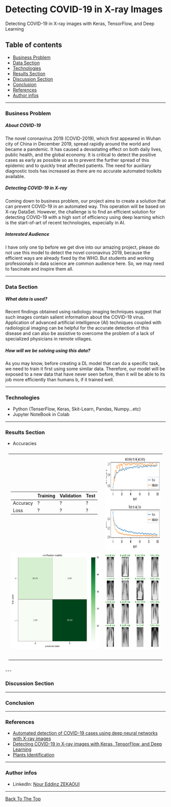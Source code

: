 # Detecting COVID-19 in X-ray Images
Detecting COVID-19 in X-ray images with Keras, TensorFlow, and Deep Learning
## Table of contents
- [Business Problem](#business-problem)
- [Data Section](#data-section)
- [Technologies](#technologies)
- [Results Section](#results-section)
- [Discussion Section](#discussion-section)
- [Conclusion](#conclusion)
- [References](#References)
- [Author infos](#author-infos)

---
### Business Problem
##### About COVID-19
The novel coronavirus 2019 (COVID-2019), which first appeared in Wuhan city of China in December 2019, spread rapidly around the world and became a pandemic. It has caused a devastating effect on both daily lives, public health, and the global economy. It is critical to detect the positive cases as early as possible so as to prevent the further spread of this epidemic and to quickly treat affected patients. The need for auxiliary diagnostic tools has increased as there are no accurate automated toolkits available.

##### Detecting COVID-19 in X-ray
Coming down to business problem, our project aims to create a solution that can prevent COVID-19 in an automated way. This operation will be based on X-ray DataSet. However, the challenge is to find an efficient solution for detecting COVID-19 with a high sort of efficiency using deep learning which is the start-of-art of recent technologies, especially in AI.
##### Interested Audience
I have only one tip before we get dive into our amazing project, please do not use this model to detect the novel coronavirus 2019, because the efficient ways are already fixed by the WHO. But students and working professionals in data science are common audience here. So, we may need to fascinate and inspire them all.

---
### Data Section
##### What data is used?
Recent findings obtained using radiology imaging techniques suggest that such images contain salient information about the COVID-19 virus. Application of advanced artificial intelligence (AI) techniques coupled with radiological imaging can be helpful for the accurate detection of this disease and can also be assistive to overcome the problem of a lack of specialized physicians in remote villages.

##### How will we be solving using this data?
As you may know, before creating a DL model that can do a specific task, we need to train it first using some similar data. Therefore, our model will be exposed to a new data that have never seen before, then it will be able to its job more efficiently than humans b, if it trained well.

---
### Technologies
- Python (TenserFlow, Keras, Skit-Learn, Pandas, Numpy…etc)
- Jupyter NoteBook in Colab
---
### Results Section
- Accuracies
<table style="padding:10px">
  <tr>
    <td>
      <table>
        <thead>
          <tr><th></th><th> Training </th><th> Validation </th> <th> Test </th></tr></thead>
        <tr>
          <td>Accuracy</td>
          <td>?</td>
          <td>?</td>
          <td>?</td>
        </tr>
        <tr>
          <td>Loss</td>
          <td>?</td>
          <td>?</td>
          <td>?</td>
        </tr>
      </table>
    </td>
    <td><img src="acc.png" alt="accuracy Vs. val_accuracy" width="450" height="300" /></td>
  </tr>
  <tr>
    <td><table><img src="mat.png" alt="accuracy Vs. val_accuracy" width="300" height="300" /></table></td>
    <td><table><img src="pred.png" alt="accuracy Vs. val_accuracy" width="500" height="300" /></table></td>
  </tr>
</table>
---

### Discussion Section

---
### Conclusion

---
### References
- [Automated detection of COVID-19 cases using deep neural networks with X-ray images](https://www.ncbi.nlm.nih.gov/pmc/articles/PMC7187882/)
- [Detecting COVID-19 in X-ray images with Keras, TensorFlow, and Deep Learning](https://www.pyimagesearch.com/2020/03/16/detecting-covid-19-in-x-ray-images-with-keras-tensorflow-and-deep-learning/)
- [Plants Identification](https://github.com/zekaouinoureddine/Plants_Identification_DL_SI)

---
### Author infos
- LinkedIn: [Nour Eddinz ZEKAOUI](https://www.linkedin.com/in/nour-eddine-zekaoui-ba43b1177/)
---

[Back To The Top](#detecting-covid-19-in-x-ray-images)
